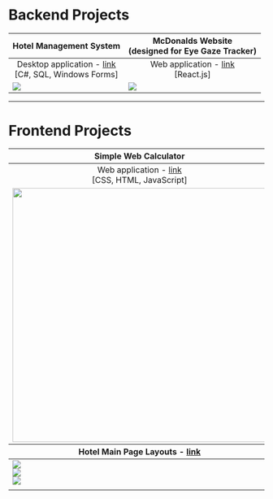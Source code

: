 # Backend Projects 
<table>
  <thead>
    <tr>
      <th>
        Hotel Management System
      </th>
      <th>
        McDonalds Website
        <br>
        (designed for Eye Gaze Tracker)
      </th>
    </tr>
  </thead>
<tr>
</tr>
  <tr>
    <td align="center">Desktop application - <a href="https://github.com/adrianburluc/projects/tree/main/hotel_management_system">link</a><br>[C#, SQL, Windows Forms]</td>
    <td align="center">Web application - <a href="https://github.com/adrianburluc/projects/tree/main/react.js_mc-donalds_website">link</a><br>[React.js]</td>
  </tr>
<tr>
<td valign="top"><img src="https://i.imgur.com/2MwGQOr.png"></td>
<td valign="top"><img src="https://i.imgur.com/tIcznTt.png"></td>
</tr>
</table>

---

# Frontend Projects 
<table>
  <thead>
    <tr>
      <th>
        Simple Web Calculator
      </th>
      <th>
        Fishing Minigame
      </th>
    </tr>
  </thead>
<tr>
</tr>
  <tr>
    <td align="center">Web application - <a href="https://github.com/adrianburluc/projects/tree/main/simple_web_calculator">link</a><br>[CSS, HTML, JavaScript]</td>
    <td align="center">Web application - <a href="https://github.com/adrianburluc/projects/tree/main/fishing_minigame">link</a><br>[CSS, HTML, JavaScript]</td>
  </tr>
<tr>
<td valign="top"><img src="https://i.imgur.com/hjK4spM.png"  height="500"></td>
<td valign="top"><img src="https://i.imgur.com/CP7iInv.png" height="250"><br><img src="https://i.imgur.com/cH2D0Wy.png" height="250"></td>
</tr>
  <thead>
    <tr>
      <th>
        Hotel Main Page Layouts - <a href="https://github.com/adrianburluc/projects/tree/main/frontend/hotel-frontend-layouts">link</a>
      </th>
      <th>
        Game Scoreboard Layout - <a href="https://github.com/adrianburluc/projects/tree/main/frontend/game-scoreboard">link</a>
      </th>
  </thead>
  <tr>
    <td valign="top"><img src="https://i.imgur.com/nbxrENn.jpg"><br><img src="https://i.imgur.com/5xHGgez.jpg"><br><img src="https://i.imgur.com/K2JLoAY.jpg"></td>
    <td valign="top"><img src="https://i.imgur.com/vWUTgTX.png"><br>Referenced image:<img src="https://i.imgur.com/ZstBgHi.png"></td>
  </tr>
  <tr>
    <td></td>
  </tr>
</table>

